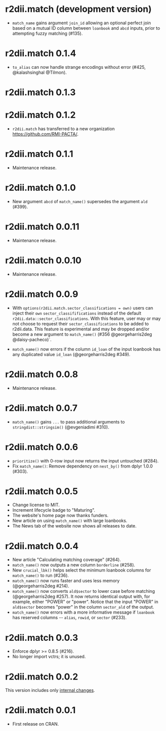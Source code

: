 # r2dii.match (development version)

* `match_name` gains argument `join_id` allowing an optional perfect join based on a mutual ID column between `loanbook` and `abcd` inputs, prior to attempting fuzzy matching (#135).

# r2dii.match 0.1.4

* `to_alias` can now handle strange encodings without error (#425, @kalashsinghal @Tilmon).

# r2dii.match 0.1.3

# r2dii.match 0.1.2

* `r2dii.match` has transferred to a new organization 
https://github.com/RMI-PACTA/. 

# r2dii.match 0.1.1

* Maintenance release. 

# r2dii.match 0.1.0

* New argument `abcd` of `match_name()` supersedes the argument `ald` (#399). 

# r2dii.match 0.0.11

* Maintenance release.

# r2dii.match 0.0.10

* Maintenance release.

# r2dii.match 0.0.9

* With `options(r2dii.match.sector_classifications = own)` users can inject
  their `own` `sector_classififications` instead of the default
  `r2dii.data::sector_classifications`. With this feature, user may or may not
  choose to request their `sector_classifications` to be added to r2dii.data. 
  This feature is experimental and may be dropped and/or become a new argument
  to `match_name()` (#356 @georgeharris2deg @daisy-pacheco)`.

* `match_name()` now errors if the column `id_loan` of the input loanbook has
  any duplicated value `id_loan` (@georgeharris2deg #349).

# r2dii.match 0.0.8

* Maintenance release.

# r2dii.match 0.0.7

* `match_name()` gains `...` to pass additional arguments to
  `stringdist::stringsim()` (@evgeniadimi #310).

# r2dii.match 0.0.6

* `prioritize()` with 0-row input now returns the input untouched (#284).
* Fix `match_name()`: Remove dependency on `nest_by()` from dplyr 1.0.0 (#303).

# r2dii.match 0.0.5

* Change license to MIT.
* Increment lifecycle badge to "Maturing".
* The website's home page now thanks funders.
* New article on using `match_name()` with large loanbooks.
* The News tab of the website now shows all releases to date.

# r2dii.match 0.0.4

* New article "Calculating matching coverage" (#264).
* `match_name()` now outputs a new column `borderline` (#258).
* New `crucial_lbk()` helps select the minimum loanbook columns for
  `match_name()` to run (#236).
* `match_name()` now runs faster and uses less memory (@georgeharris2deg #214).
* `match_name()` now converts `ald$sector` to lower case before matching
  (@georgeharris2deg #257). It now returns identical output with, for example, 
  either "POWER" or "power". Notice that the input "POWER" in `ald$sector`
  becomes "power" in the column `sector_ald` of the output.
* `match_name()` now errors with a more informative message if `loanbook` has
  reserved columns -- `alias`, `rowid`, or `sector` (#233).

# r2dii.match 0.0.3

* Enforce dplyr >= 0.8.5 (#216).
* No longer import vctrs; it is unused.

# r2dii.match 0.0.2

This version includes only [internal changes](https://github.com/RMI-PACTA/r2dii.match/releases/tag/v0.0.2). 

# r2dii.match 0.0.1

* First release on CRAN.
